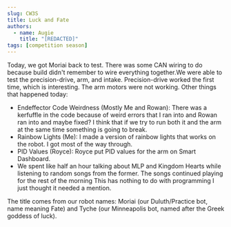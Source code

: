 ```yaml
---
slug: CW3S
title: Luck and Fate
authors:
  - name: Augie
    title: "[REDACTED]"
tags: [competition season]
---
```


Today, we got Moriai back to test. There was some CAN wiring to do because build didn't remember to wire everything together.We were able to test the precision-drive, arm, and intake. Precision-drive worked the first time, which is interesting. The arm motors were not working. 
Other things that happened today:
* Endeffector Code Weirdness (Mostly Me and Rowan): There was a kerfuffle in the code because of weird errors that I ran into and Rowan ran into and maybe fixed? I think that if we try to run both it and the arm at the same time something is going to break.
* Rainbow Lights (Me): I made a version of rainbow lights that works on the robot. I got most of the way through.
* PID Values (Royce): Royce put PID values for the arm on Smart Dashboard.
* We spent like half an hour talking about MLP and Kingdom Hearts while listening to random songs from the former. The songs continued playing for the rest of the morning This has nothing to do with programming I just thought it needed a mention. 

The title comes from our robot names: Moriai (our Duluth/Practice bot, name meaning Fate) and Tyche (our Minneapolis bot, named after the Greek goddess of luck). 